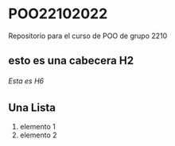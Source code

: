 # POO22102022
Repositorio para el curso de POO de grupo 2210

## esto es una cabecera H2
###### Esta es H6

## Una Lista
1. elemento 1
2. elemento 2
